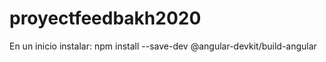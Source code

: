# proyectfeedbakh2020

En un inicio instalar:
npm install --save-dev @angular-devkit/build-angular

